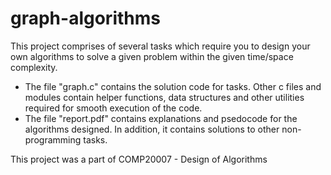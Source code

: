 # graph-algorithms
This project comprises of several tasks which require you to design your own algorithms to solve a given problem within the given time/space complexity.

- The file "graph.c" contains the solution code for tasks. Other c files and modules contain helper functions, data structures and other utilities required for smooth execution of the code.
- The file "report.pdf" contains explanations and psedocode for the algorithms designed. In addition, it contains solutions to other non-programming tasks.

This project was a part of COMP20007 - Design of Algorithms
